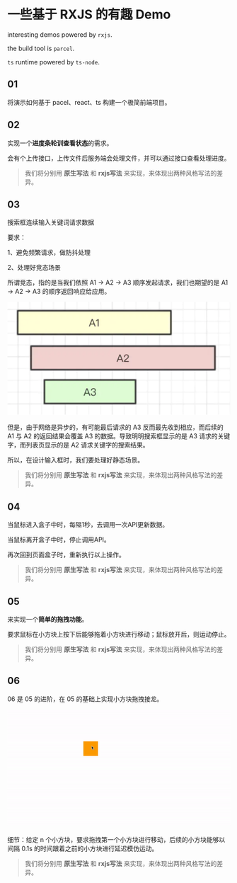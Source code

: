 # 一些基于 RXJS 的有趣 Demo

interesting demos powered by `rxjs`.

the build tool is `parcel`.

`ts` runtime powered by `ts-node`.

## 01

将演示如何基于 pacel、react、ts 构建一个极简前端项目。

## 02

实现一个**进度条轮训查看状态**的需求。

会有个上传接口，上传文件后服务端会处理文件，并可以通过接口查看处理进度。

> 我们将分别用 **原生写法** 和 **rxjs写法** 来实现，来体现出两种风格写法的差异。

## 03

搜索框连续输入关键词请求数据

要求：

1、避免频繁请求，做防抖处理

2、处理好竞态场景

所谓竞态，指的是当我们依照 A1 -> A2 -> A3 顺序发起请求，我们也期望的是 A1 -> A2 -> A3 的顺序返回响应给应用。

![](./03/images/01.png)

但是，由于网络是异步的，有可能最后请求的 A3 反而最先收到相应，而后续的 A1 与 A2 的返回结果会覆盖 A3 的数据。导致明明搜索框显示的是 A3 请求的关键字，而列表页显示的是 A2 请求关键字的搜索结果。

所以，在设计输入框时，我们要处理好静态场景。

> 我们将分别用 **原生写法** 和 **rxjs写法** 来实现，来体现出两种风格写法的差异。

## 04

当鼠标进入盒子中时，每隔1秒，去调用一次API更新数据。

当鼠标离开盒子中时，停止调用API。

再次回到页面盒子时，重新执行以上操作。

> 我们将分别用 **原生写法** 和 **rxjs写法** 来实现，来体现出两种风格写法的差异。

## 05

来实现一个**简单的拖拽功能**。

要求鼠标在小方块上按下后能够拖着小方块进行移动；鼠标放开后，则运动停止。

> 我们将分别用 **原生写法** 和 **rxjs写法** 来实现，来体现出两种风格写法的差异。

## 06

06 是 05 的进阶，在 05 的基础上实现小方块拖拽接龙。

![](./06/images/01.gif)

细节：给定 n 个小方块，要求拖拽第一个小方块进行移动，后续的小方块能够以间隔 0.1s 的时间跟着之前的小方块进行延迟模仿运动。

> 我们将分别用 **原生写法** 和 **rxjs写法** 来实现，来体现出两种风格写法的差异。
